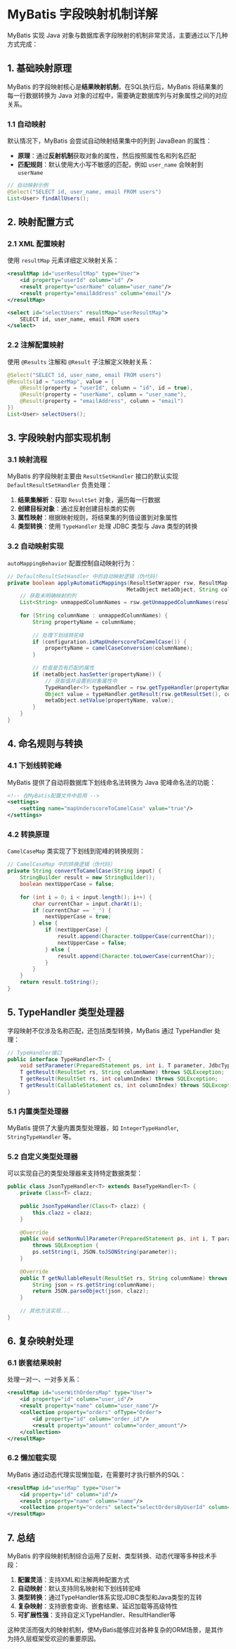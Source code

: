 # MyBatis 字段映射机制详解

MyBatis 实现 Java 对象与数据库表字段映射的机制非常灵活，主要通过以下几种方式完成：

## 1. 基础映射原理

MyBatis 的字段映射核心是**结果映射机制**，在SQL执行后，MyBatis 将结果集的每一行数据转换为 Java 对象的过程中，需要确定数据库列与对象属性之间的对应关系。

### 1.1 自动映射

默认情况下，MyBatis 会尝试自动映射结果集中的列到 JavaBean 的属性：

- **原理**：通过**反射机制**获取对象的属性，然后按照属性名和列名匹配
- **匹配规则**：默认使用大小写不敏感的匹配，例如 `user_name` 会映射到 `userName`

```java
// 自动映射示例
@Select("SELECT id, user_name, email FROM users")
List<User> findAllUsers();
```

## 2. 映射配置方式

### 2.1 XML 配置映射

使用 `resultMap` 元素详细定义映射关系：

```xml
<resultMap id="userResultMap" type="User">
    <id property="userId" column="id" />
    <result property="userName" column="user_name"/>
    <result property="emailAddress" column="email"/>
</resultMap>

<select id="selectUsers" resultMap="userResultMap">
    SELECT id, user_name, email FROM users
</select>
```

### 2.2 注解配置映射

使用 `@Results` 注解和 `@Result` 子注解定义映射关系：

```java
@Select("SELECT id, user_name, email FROM users")
@Results(id = "userMap", value = {
    @Result(property = "userId", column = "id", id = true),
    @Result(property = "userName", column = "user_name"),
    @Result(property = "emailAddress", column = "email")
})
List<User> selectUsers();
```

## 3. 字段映射内部实现机制

### 3.1 映射流程

MyBatis 的字段映射主要由 `ResultSetHandler` 接口的默认实现 `DefaultResultSetHandler` 负责处理：

1. **结果集解析**：获取 `ResultSet` 对象，遍历每一行数据
2. **创建目标对象**：通过反射创建目标类的实例
3. **属性映射**：根据映射规则，将结果集的列值设置到对象属性
4. **类型转换**：使用 `TypeHandler` 处理 JDBC 类型与 Java 类型的转换

### 3.2 自动映射实现

`autoMappingBehavior` 配置控制自动映射行为：

```java
// DefaultResultSetHandler 中的自动映射逻辑（伪代码）
private boolean applyAutomaticMappings(ResultSetWrapper rsw, ResultMap resultMap, 
                                      MetaObject metaObject, String columnPrefix) {
    // 获取未明确映射的列
    List<String> unmappedColumnNames = rsw.getUnmappedColumnNames(resultMap, columnPrefix);
    
    for (String columnName : unmappedColumnNames) {
        String propertyName = columnName;
        
        // 处理下划线转驼峰
        if (configuration.isMapUnderscoreToCamelCase()) {
            propertyName = camelCaseConversion(columnName);
        }
        
        // 检查是否有匹配的属性
        if (metaObject.hasSetter(propertyName)) {
            // 获取值并设置到对象属性中
            TypeHandler<?> typeHandler = rsw.getTypeHandler(propertyName, columnName);
            Object value = typeHandler.getResult(rsw.getResultSet(), columnName);
            metaObject.setValue(propertyName, value);
        }
    }
}
```

## 4. 命名规则与转换

### 4.1 下划线转驼峰

MyBatis 提供了自动将数据库下划线命名法转换为 Java 驼峰命名法的功能：

```xml
<!-- 在MyBatis配置文件中启用 -->
<settings>
    <setting name="mapUnderscoreToCamelCase" value="true"/>
</settings>
```

### 4.2 转换原理

`CamelCaseMap` 类实现了下划线到驼峰的转换规则：

```java
// CamelCaseMap 中的转换逻辑（伪代码）
private String convertToCamelCase(String input) {
    StringBuilder result = new StringBuilder();
    boolean nextUpperCase = false;
    
    for (int i = 0; i < input.length(); i++) {
        char currentChar = input.charAt(i);
        if (currentChar == '_') {
            nextUpperCase = true;
        } else {
            if (nextUpperCase) {
                result.append(Character.toUpperCase(currentChar));
                nextUpperCase = false;
            } else {
                result.append(Character.toLowerCase(currentChar));
            }
        }
    }
    return result.toString();
}
```

## 5. TypeHandler 类型处理器

字段映射不仅涉及名称匹配，还包括类型转换，MyBatis 通过 TypeHandler 处理：

```java
// TypeHandler接口
public interface TypeHandler<T> {
    void setParameter(PreparedStatement ps, int i, T parameter, JdbcType jdbcType) throws SQLException;
    T getResult(ResultSet rs, String columnName) throws SQLException;
    T getResult(ResultSet rs, int columnIndex) throws SQLException;
    T getResult(CallableStatement cs, int columnIndex) throws SQLException;
}
```

### 5.1 内置类型处理器

MyBatis 提供了大量内置类型处理器，如 `IntegerTypeHandler`, `StringTypeHandler` 等。

### 5.2 自定义类型处理器

可以实现自己的类型处理器来支持特定数据类型：

```java
public class JsonTypeHandler<T> extends BaseTypeHandler<T> {
    private Class<T> clazz;
    
    public JsonTypeHandler(Class<T> clazz) {
        this.clazz = clazz;
    }
    
    @Override
    public void setNonNullParameter(PreparedStatement ps, int i, T parameter, JdbcType jdbcType) 
        throws SQLException {
        ps.setString(i, JSON.toJSONString(parameter));
    }
    
    @Override
    public T getNullableResult(ResultSet rs, String columnName) throws SQLException {
        String json = rs.getString(columnName);
        return JSON.parseObject(json, clazz);
    }
    
    // 其他方法实现...
}
```

## 6. 复杂映射处理

### 6.1 嵌套结果映射

处理一对一、一对多关系：

```xml
<resultMap id="userWithOrdersMap" type="User">
    <id property="id" column="user_id"/>
    <result property="name" column="user_name"/>
    <collection property="orders" ofType="Order">
        <id property="id" column="order_id"/>
        <result property="amount" column="order_amount"/>
    </collection>
</resultMap>
```

### 6.2 懒加载实现

MyBatis 通过动态代理实现懒加载，在需要时才执行额外的SQL：

```xml
<resultMap id="userMap" type="User">
    <id property="id" column="id"/>
    <result property="name" column="name"/>
    <collection property="orders" select="selectOrdersByUserId" column="id" fetchType="lazy"/>
</resultMap>
```

## 7. 总结

MyBatis 的字段映射机制综合运用了反射、类型转换、动态代理等多种技术手段：

1. **配置灵活**：支持XML和注解两种配置方式
2. **自动映射**：默认支持同名映射和下划线转驼峰
3. **类型转换**：通过TypeHandler体系实现JDBC类型和Java类型的互转
4. **复杂映射**：支持嵌套查询、嵌套结果、延迟加载等高级特性
5. **可扩展性强**：支持自定义TypeHandler、ResultHandler等

这种灵活而强大的映射机制，使MyBatis能够应对各种复杂的ORM场景，是其作为持久层框架受欢迎的重要原因。